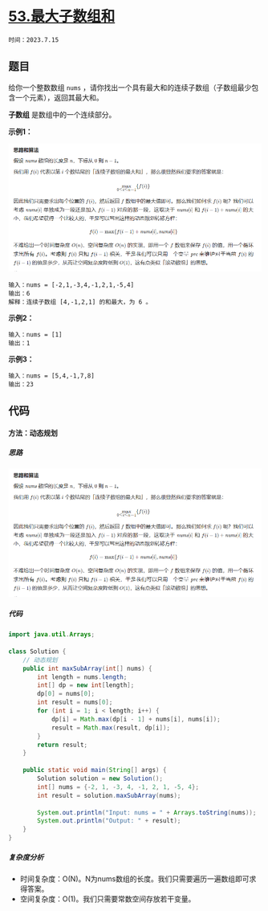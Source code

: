 # [53.最大子数组和](https://leetcode.cn/problems/maximum-subarray/)

`时间：2023.7.15`

## 题目

给你一个整数数组 `nums` ，请你找出一个具有最大和的连续子数组（子数组最少包含一个元素），返回其最大和。

**子数组** 是数组中的一个连续部分。

**示例1：**

![1](pictures/1.png)

```
输入：nums = [-2,1,-3,4,-1,2,1,-5,4]
输出：6
解释：连续子数组 [4,-1,2,1] 的和最大，为 6 。
```

**示例2：**

```
输入：nums = [1]
输出：1
```

**示例3：**

```
输入：nums = [5,4,-1,7,8]
输出：23
```

## 代码

#### 方法：动态规划

##### 思路

![1](pictures/1.png)

##### 代码

```java
import java.util.Arrays;

class Solution {
    // 动态规划
    public int maxSubArray(int[] nums) {
        int length = nums.length;
        int[] dp = new int[length];
        dp[0] = nums[0];
        int result = nums[0];
        for (int i = 1; i < length; i++) {
            dp[i] = Math.max(dp[i - 1] + nums[i], nums[i]);
            result = Math.max(result, dp[i]);
        }
        return result;
    }

    public static void main(String[] args) {
        Solution solution = new Solution();
        int[] nums = {-2, 1, -3, 4, -1, 2, 1, -5, 4};
        int result = solution.maxSubArray(nums);
        
        System.out.println("Input: nums = " + Arrays.toString(nums));
        System.out.println("Output: " + result);
    }
}
```

##### 复杂度分析

- 时间复杂度：O(N)。N为nums数组的长度。我们只需要遍历一遍数组即可求得答案。
- 空间复杂度：O(1)。我们只需要常数空间存放若干变量。